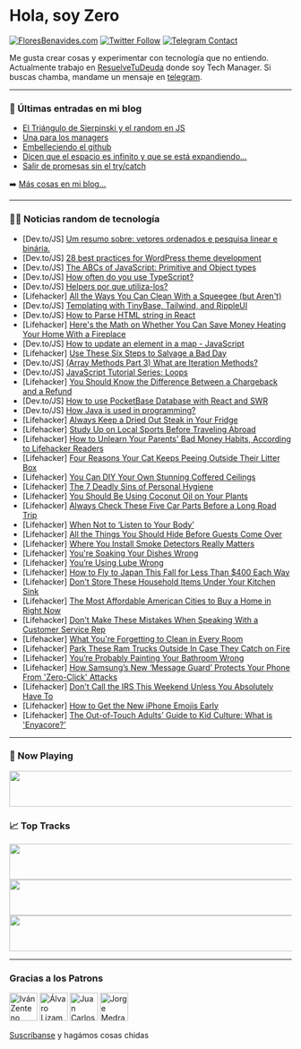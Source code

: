 # Hola, soy Zero

[![FloresBenavides.com](https://img.shields.io/website?down_message=oops&label=MiBlog&style=for-the-badge&up_message=online&url=https%3A%2F%2Ffloresbenavides.com)](https://floresbenavides.com) [![Twitter Follow](https://img.shields.io/twitter/follow/ZeroDragon?color=%231DA1F2&label=Follow&logo=twitter&logoColor=ffffff&style=for-the-badge)](https://twitter.com/zerodragon) [![Telegram Contact](https://img.shields.io/badge/escr%C3%ADbeme-ZeroDragon-%2326A5E4?style=for-the-badge&logo=telegram)](https://t.me/zerodragon)

Me gusta crear cosas y experimentar con tecnología que no entiendo.
Actualmente trabajo en [ResuelveTuDeuda](http://github.com/resuelve) donde soy Tech Manager.
Si buscas chamba, mandame un mensaje en [telegram](https://t.me/zerodragon).

---

### 📕 Últimas entradas en mi blog
<!-- BLOG-POST-LIST:START -->
- [El Triángulo de Sierpinski y el random en JS](https://floresbenavides.com/el-triangulo-de-sierpinski-y-el-random-en-js/)
- [Una para los managers](https://floresbenavides.com/una-para-los-managers/)
- [Embelleciendo el github](https://floresbenavides.com/embelleciendo-el-github/)
- [Dicen que el espacio es infinito y que se está expandiendo…](https://floresbenavides.com/dicen-que-el-espacio-es-infinito-y-que-se-esta-expandiendo/)
- [Salir de promesas sin el try/catch](https://floresbenavides.com/salir-de-promesas-sin-el-try-catch/)
<!-- BLOG-POST-LIST:END -->

➡️ [Más cosas en mi blog...](https://floresbenavides.com)

---

### 👨‍💻 Noticias random de tecnología
<!-- TECH-POSTS:START -->
- [Dev.to/JS] [Um resumo sobre: vetores ordenados e pesquisa linear e binária.](https://dev.to/costamateus7/um-resumo-sobre-vetores-ordenados-e-pesquisa-linear-e-binaria-49ch)
- [Dev.to/JS] [28 best practices for WordPress theme development](https://dev.to/menemelkatan/28-best-practices-for-wordpress-theme-development-5d2m)
- [Dev.to/JS] [The ABCs of JavaScript: Primitive and Object types](https://dev.to/ismailabbi/the-abcs-of-javascript-primitive-and-object-types-3982)
- [Dev.to/JS] [How often do you use TypeScript?](https://dev.to/justcode_27/how-often-do-you-use-typescript-2242)
- [Dev.to/JS] [Helpers por que utiliza-los?](https://dev.to/rogeriorioli/helpers-por-que-utiliza-los-368k)
- [Lifehacker] [All the Ways You Can Clean With a Squeegee &lpar;but Aren&#39;t&rpar;](https://lifehacker.com/all-the-ways-you-can-clean-with-a-squeegee-but-arent-1850129454)
- [Dev.to/JS] [Templating with TinyBase, Tailwind, and RippleUI](https://dev.to/parenttobias/templating-with-tinybase-tailwind-and-rippleui-5a1h)
- [Dev.to/JS] [How to Parse HTML string in React](https://dev.to/kalush89/how-to-parse-html-string-in-react-53fh)
- [Lifehacker] [Here&#39;s the Math on Whether You Can Save Money Heating Your Home With a Fireplace](https://lifehacker.com/heres-the-math-on-whether-you-can-save-money-heating-yo-1850136827)
- [Dev.to/JS] [How to update an element in a map - JavaScript](https://dev.to/moibra/how-to-update-an-element-in-a-map-javascript-56c7)
- [Lifehacker] [Use These Six Steps to Salvage a Bad Day](https://lifehacker.com/use-these-six-steps-to-salvage-a-bad-day-1850134915)
- [Dev.to/JS] [&lpar;Array Methods Part 3&rpar; What are Iteration Methods?](https://dev.to/michaelvinidev/array-methods-part-3-what-are-iteration-methods-a35)
- [Dev.to/JS] [JavaScript Tutorial Series: Loops](https://dev.to/fullstackjo/javascript-tutorial-series-loops-h58)
- [Lifehacker] [You Should Know the Difference Between a Chargeback and a Refund](https://lifehacker.com/you-should-know-the-difference-between-a-chargeback-and-1850129108)
- [Dev.to/JS] [How to use PocketBase Database with React and SWR](https://dev.to/franciscomendes10866/how-to-use-pocketbase-database-with-react-2gg9)
- [Dev.to/JS] [How Java is used in programming?](https://dev.to/thomas23459/how-java-is-used-in-programming-3929)
- [Lifehacker] [Always Keep a Dried Out Steak in Your Fridge](https://lifehacker.com/always-keep-a-dried-out-steak-in-your-fridge-1850129530)
- [Lifehacker] [Study Up on Local Sports Before Traveling Abroad](https://lifehacker.com/study-up-on-local-sports-before-traveling-abroad-1850129721)
- [Lifehacker] [How to Unlearn Your Parents&#39; Bad Money Habits, According to Lifehacker Readers](https://lifehacker.com/how-to-unlearn-your-parents-bad-money-habits-according-1850127795)
- [Lifehacker] [Four Reasons Your Cat Keeps Peeing Outside Their Litter Box](https://lifehacker.com/four-reasons-your-cat-keeps-peeing-outside-their-litter-1850125397)
- [Lifehacker] [You Can DIY Your Own Stunning Coffered Ceilings](https://lifehacker.com/you-can-diy-your-own-stunning-coffered-ceilings-1850129947)
- [Lifehacker] [The 7 Deadly Sins of Personal Hygiene](https://lifehacker.com/the-7-deadly-sins-of-personal-hygiene-1850130331)
- [Lifehacker] [You Should Be Using Coconut Oil on Your Plants](https://lifehacker.com/you-should-be-using-coconut-oil-on-your-plants-1850124551)
- [Lifehacker] [Always Check These Five Car Parts Before a Long Road Trip](https://lifehacker.com/always-check-these-five-car-parts-before-a-long-road-tr-1850125026)
- [Lifehacker] [When Not to ‘Listen to Your Body’](https://lifehacker.com/when-not-to-listen-to-your-body-1850129164)
- [Lifehacker] [All the Things You Should Hide Before Guests Come Over](https://lifehacker.com/all-the-things-you-should-hide-before-guests-come-over-1850128458)
- [Lifehacker] [Where You Install Smoke Detectors Really Matters](https://lifehacker.com/where-you-install-smoke-detectors-really-matters-1850124566)
- [Lifehacker] [You&#39;re Soaking Your Dishes Wrong](https://lifehacker.com/youre-soaking-your-dishes-wrong-1850071577)
- [Lifehacker] [You’re Using Lube Wrong](https://lifehacker.com/you-re-using-lube-wrong-1850120415)
- [Lifehacker] [How to Fly to Japan This Fall for Less Than $400 Each Way](https://lifehacker.com/how-to-fly-to-japan-this-fall-for-less-than-400-each-w-1850124601)
- [Lifehacker] [Don&#39;t Store These Household Items Under Your Kitchen Sink](https://lifehacker.com/dont-store-these-household-items-under-your-kitchen-sin-1850124613)
- [Lifehacker] [The Most Affordable American Cities to Buy a Home in Right Now](https://lifehacker.com/the-most-affordable-american-cities-to-buy-a-home-in-ri-1850124619)
- [Lifehacker] [Don&#39;t Make These Mistakes When Speaking With a Customer Service Rep](https://lifehacker.com/dont-make-these-mistakes-when-speaking-with-a-customer-1850124655)
- [Lifehacker] [What You&#39;re Forgetting to Clean in Every Room](https://lifehacker.com/what-youre-forgetting-to-clean-in-every-room-1850129100)
- [Lifehacker] [Park These Ram Trucks Outside In Case They Catch on Fire](https://lifehacker.com/park-these-ram-trucks-outside-in-case-they-catch-on-fir-1850129566)
- [Lifehacker] [You’re Probably Painting Your Bathroom Wrong](https://lifehacker.com/you-re-probably-painting-your-bathroom-wrong-1850128267)
- [Lifehacker] [How Samsung’s New ‘Message Guard’ Protects Your Phone From &#39;Zero-Click&#39; Attacks](https://lifehacker.com/how-samsung-s-new-message-guard-protects-your-phone-f-1850127377)
- [Lifehacker] [Don&#39;t Call the IRS This Weekend Unless You Absolutely Have To](https://lifehacker.com/dont-call-the-irs-this-weekend-unless-you-absolutely-ha-1850129949)
- [Lifehacker] [How to Get the New iPhone Emojis Early](https://lifehacker.com/how-to-get-the-new-iphone-emojis-early-1850128259)
- [Lifehacker] [The Out-of-Touch Adults’ Guide to Kid Culture: What is &#39;Enyacore?&#39;](https://lifehacker.com/what-is-enyacore-1850129373)<!-- TECH-POSTS:END -->

---

### 🎵 Now Playing
<a href="https://spotify-now-playing-dun.vercel.app/now-playing?open"><img src="https://spotify-now-playing-dun.vercel.app/now-playing" width="540" height="64"></a>

### 📈 Top Tracks
<a href="https://spotify-now-playing-dun.vercel.app/top-tracks?i=1&open"><img src="https://spotify-now-playing-dun.vercel.app/top-tracks?i=1" width="540" height="64"></a>
<a href="https://spotify-now-playing-dun.vercel.app/top-tracks?i=2&open"><img src="https://spotify-now-playing-dun.vercel.app/top-tracks?i=2" width="540" height="64"></a>
<a href="https://spotify-now-playing-dun.vercel.app/top-tracks?i=3&open"><img src="https://spotify-now-playing-dun.vercel.app/top-tracks?i=3" width="540" height="64"></a>

---

### Gracias a los Patrons
[<img src="https://avatars.githubusercontent.com/u/243380?v=4" alt="Iván Zenteno" width="50px">](https://github.com/k001) [<img src="https://avatars.githubusercontent.com/u/19955639?v=4" alt="Álvaro Lizama" width="50px">](https://github.com/alvarolizama) [<img src="https://avatars.githubusercontent.com/u/2718753?v=4" alt="Juan Carlos Ruiz" width="50px">](https://github.com/JuanCrg90) [<img src="https://avatars.githubusercontent.com/u/37025?v=4" alt="Jorge Medrano" width="50px">](https://github.com/h1pp1e) 

[Suscríbanse](https://www.patreon.com/zerodragon) y hagámos cosas chidas

